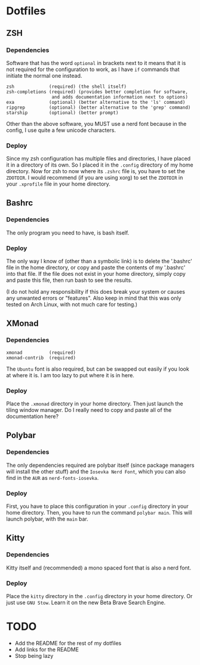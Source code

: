 # Dotfiles
## ZSH

### Dependencies

Software that has the word `optional` in brackets next to it means that it is not required for the configuration to work, as I have `if` commands that initiate the normal one instead.

```
zsh             (required) (the shell itself)
zsh-completions (required) (provides better completion for software, 
                 and adds documentation information next to options)
exa             (optional) (better alternative to the 'ls' command)
ripgrep         (optional) (better alternative to the 'grep' command)
starship        (optional) (better prompt)
```

Other than the above software, you MUST use a nerd font because in the config, I use quite a few unicode characters.

### Deploy

Since my zsh configuration has multiple files and directories, I have placed it in a directory of its own. So I placed it in the `.config` directory of my home directory. Now for zsh to now where its `.zshrc` file is, you have to set the `ZDOTDIR`. I would recommend (if you are using xorg) to set the `ZDOTDIR` in your `.xprofile` file in your home directory.

## Bashrc

### Dependencies

The only program you need to have, is bash itself.

### Deploy

The only way I know of (other than a symbolic link) is to delete the '.bashrc' file in the home directory, or copy and paste the contents of my '.bashrc' into that file. If the file does not exist in your home directory, simply copy and paste this file, then run bash to see the results.

(I do not hold any responsibility if this does break your system or causes any unwanted errors or "features". Also keep in mind that this was only tested on Arch Linux, with not much care for testing.)

## XMonad

### Dependencies

```
xmonad			(required)
xmonad-contrib	(required)
```

The `Ubuntu` font is also required, but can be swapped out easily if you look at where it is. I am too lazy to put where it is in here.

### Deploy

Place the `.xmonad` directory in your home directory. Then just launch the tiling window manager. Do I really need to copy and paste all of the documentation here?

## Polybar

### Dependencies

The only dependencies required are polybar itself (since package managers will install the other stuff) and the `Iosevka Nerd Font`, which you can also find in the `AUR` as `nerd-fonts-iosevka`.

### Deploy

First, you have to place this configuration in your `.config` directory in your home directory. Then, you have to run the command `polybar main`. This will launch polybar, with the `main` bar.

## Kitty

### Dependencies

Kitty itself and (recommended) a mono spaced font that is also a nerd font.

### Deploy

Place the `kitty` directory in the `.config` directory in your home directory. Or just use `GNU Stow`. Learn it on the new Beta Brave Search Engine.

# TODO

- Add the README for the rest of my dotfiles
- Add links for the README
- Stop being lazy
